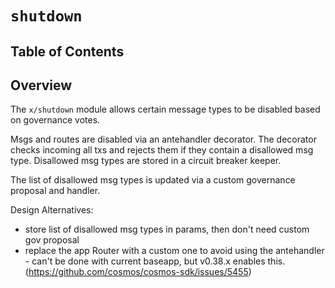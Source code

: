 
# `shutdown`

## Table of Contents

## Overview

The `x/shutdown` module allows certain message types to be disabled based on governance votes.

Msgs and routes are disabled via an antehandler decorator. The decorator checks incoming all txs and rejects them if they contain a disallowed msg type.
Disallowed msg types are stored in a circuit breaker keeper.

The list of disallowed msg types is updated via a custom governance proposal and handler.

Design Alternatives:

- store list of disallowed msg types in params, then don't need custom gov proposal
- replace the app Router with a custom one to avoid using the antehandler - can't be done with current baseapp, but v0.38.x enables this. (https://github.com/cosmos/cosmos-sdk/issues/5455)